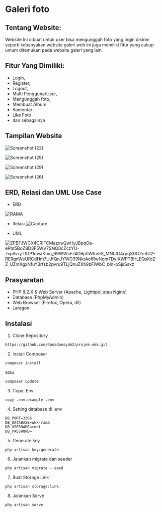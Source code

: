 # Galeri foto

## Tentang Website:

Website Ini dibuat untuk user bisa mengunggah foto yang ingin dikirim seperti kebanyakan website galeri web ini juga memiliki fitur yang cukup umum ditemukan pada website galeri yang lain.

## Fitur Yang Dimiliki:
- Login,
- Register,
- Logout,
- Multi Pengguna/User,
- Mengunggah foto,
- Membuat Album
- Komentar
- Like Foto
- dan sebagainya

## Tampilan Website

![Screenshot (22)](https://github.com/Ramadansyah2/projek-ukk/assets/160801704/4bebb739-bec6-43ec-a5fe-79ed0ad83817)

![Screenshot (25)](https://github.com/Ramadansyah2/projek-ukk/assets/160801704/ba6f98d2-fe08-48e0-be9f-315787abccda)

![Screenshot (29)](https://github.com/Ramadansyah2/projek-ukk/assets/160801704/1eed6f92-a25b-4301-b736-2f279ab22549)

![Screenshot (26)](https://github.com/Ramadansyah2/projek-ukk/assets/160801704/899f50d7-ea6d-4598-81f3-5469c4b5aa3f)

## ERD, Relasi dan UML Use Case

- ERD

![RAMA](https://github.com/Ramadansyah2/projek-ukk/assets/160801704/91d25667-e9db-407f-8ff4-6d51b0479eef)

- Relasi
![Capture](https://github.com/Ramadansyah2/projek-ukk/assets/160801704/75056de1-639f-4776-bc9b-0f607614342c)

- UML

![ZPBFJWCX4CRlFCMazxw2wHyJBpqOa-ePbt5BoZ8D3F5WV7SNQ0cZczYU-7xpAvryT1DP1qwJKmu_69WWsF74O6p0WIrv5S_MNtJG4rpqSDOZmfU2-RERqnWeURCdHm7UJfQnJYWO39NktAofRwNqm7DyIXWPT8HLEQsKoZ-Z_UZmXgxNfuY3rfsb2pvru9TLjQnuZXh9bFiWbC_bln-pSjsSsxz](https://github.com/Ramadansyah2/projek-ukk/assets/160801704/a651f65b-6e2d-4a08-89bb-51f54556b4b2)


## Prasyaratan

- PHP 8.2.X & Web Server (Apache, Lighttpd, atau Nginx)
- Database (PhpMyAdmin)
- Web Browser (Firefox, Opera, dll)
- Laragon

## Instalasi
1. Clone Repository
```
https://github.com/Ramadansyah2/projek-ukk.git
```

2. Install Composer
```
composer install
```
atau
```
composer update
```

3. Copy .Env
```
copy .env.example .env
```

4. Setting database di .env
```
DB_PORT=3306
DB_DATABASE=ukk-rama
DB_USERNAME=root
DB_PASSWORD=
```

5. Generate key
```
php artisan key:generate
```

6. Jalankan migrate dan seeder
```
php artisan migrate --seed
```

7. Buat Storage Link
```
php artisan storage:link
```

8. Jalankan Serve
```
php artisan serve
```

